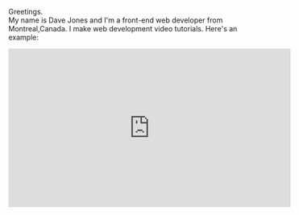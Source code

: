 Greetings.
<br>
My name is Dave Jones and I'm a front-end web developer from Montreal,Canada. I make web development video tutorials. Here's an example:
<br>
<iframe width="560" height="315" src="https://www.youtube.com/watch?v=hQncT4Hswhw" frameborder="0" allow="accelerometer; autoplay; encrypted-media; gyroscope; picture-in-picture" allowfullscreen></iframe>
